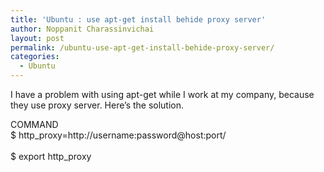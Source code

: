 ```yaml
---
title: 'Ubuntu : use apt-get install behide proxy server'
author: Noppanit Charassinvichai
layout: post
permalink: /ubuntu-use-apt-get-install-behide-proxy-server/
categories:
  - Ubuntu
---
```

I have a problem with using apt-get while I work at my company, because they use proxy server. Here&#8217;s the solution.

<div class="codetop">
  COMMAND
</div>

<div class="codemain">
  $ http_proxy=http://username:password@host:port/</br><br /> $ export http_proxy
</div>